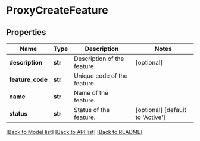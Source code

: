 # ProxyCreateFeature

## Properties
Name | Type | Description | Notes
------------ | ------------- | ------------- | -------------
**description** | **str** | Description of the feature.  | [optional] 
**feature_code** | **str** | Unique code of the feature.  | 
**name** | **str** | Name of the feature.  | 
**status** | **str** | Status of the feature.  | [optional] [default to 'Active']

[[Back to Model list]](../README.md#documentation-for-models) [[Back to API list]](../README.md#documentation-for-api-endpoints) [[Back to README]](../README.md)


